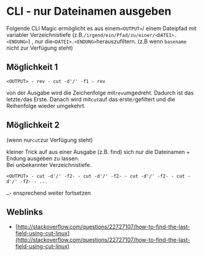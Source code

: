 # CLI - nur Dateinamen ausgeben

Folgende CLI Magic ermöglicht es aus einem`<OUTPUT>`/ einem Dateipfad mit variabler Verzeichnistiefe (z.B.`/irgend/ein/Pfad/zu/einer/<DATEI>.<ENDUNG>`) , nur die`<DATEI>.<ENDUNG>`herauszufiltern. (z.B wenn `basename` nicht zur Verfügung steht)

## Möglichkeit 1

```
<OUTPUT> - rev - cut -d'/' -f1 - rev
```
<!--more-->
von der Ausgabe wird die Zeichenfolge mit`rev`umgedreht. Dadurch ist das letzte`/`das Erste. Danach wird mit`cut`auf das erste`/`gefiltert und die Reihenfolge wieder umgekehrt.

## Möglichkeit 2

(wenn nur`cut`zur Verfügung steht)

kleiner Trick auf aus einer Ausgabe (z.B. find) sich nur die Dateinamen + Endung ausgeben zu lassen.  
Bei unbekannter Verzeichnistiefe.

```
<OUTPUT> - cut -d'/' -f2- - cut -d'/' -f2- - cut -d'/' -f2- - cut -d'/' -f2- - ...
```

`…`- ensprechend weiter fortsetzen

## Weblinks

* [http://stackoverflow.com/questions/22727107/how-to-find-the-last-field-using-cut-linux](http://stackoverflow.com/questions/22727107/how-to-find-the-last-field-using-cut-linux)



